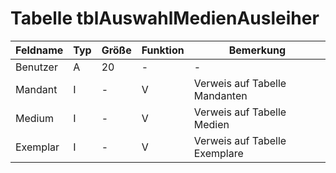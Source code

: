 
# Tabelle tblAuswahlMedienAusleiher




| Feldname | Typ | Größe | Funktion | Bemerkung                     |
|----------|-----|-------|----------|-------------------------------|
| Benutzer | A   | 20    | -        | -                             |
| Mandant  | I   | -     | V        | Verweis auf Tabelle Mandanten |
| Medium   | I   | -     | V        | Verweis auf Tabelle Medien    |
| Exemplar | I   | -     | V        | Verweis auf Tabelle Exemplare |



